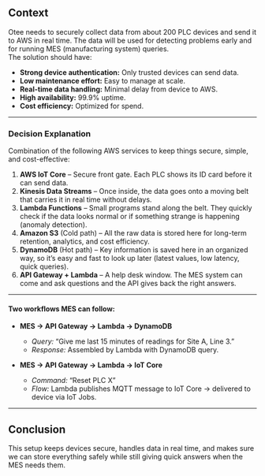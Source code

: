 ## Context

Otee needs to securely collect data from about 200 PLC devices and send it to AWS in real time. The data will be used for detecting problems early and for running MES (manufacturing system) queries.  
The solution should have:

- **Strong device authentication:** Only trusted devices can send data.
- **Low maintenance effort:** Easy to manage at scale.
- **Real-time data handling:** Minimal delay from device to AWS.
- **High availability:** 99.9% uptime.
- **Cost efficiency:** Optimized for spend.

---

### Decision Explanation

Combination of the following AWS services to keep things secure, simple, and cost-effective:

1. **AWS IoT Core** – Secure front gate. Each PLC shows its ID card before it can send data.
2. **Kinesis Data Streams** – Once inside, the data goes onto a moving belt that carries it in real time without delays.
3. **Lambda Functions** – Small programs stand along the belt. They quickly check if the data looks normal or if something strange is happening (anomaly detection).
4. **Amazon S3** (Cold path) – All the raw data is stored here for long-term retention, analytics, and cost efficiency.
5. **DynamoDB** (Hot path) – Key information is saved here in an organized way, so it’s easy and fast to look up later (latest values, low latency, quick queries).
6. **API Gateway + Lambda** – A help desk window. The MES system can come and ask questions and the API gives back the right answers.

---

#### Two workflows MES can follow:

- **MES → API Gateway → Lambda → DynamoDB**  
  - *Query:* “Give me last 15 minutes of readings for Site A, Line 3.”  
  - *Response:* Assembled by Lambda with DynamoDB query.

- **MES → API Gateway → Lambda → IoT Core**  
  - *Command:* “Reset PLC X”  
  - *Flow:* Lambda publishes MQTT message to IoT Core → delivered to device via IoT Jobs.

---

## Conclusion

This setup keeps devices secure, handles data in real time, and makes sure we can store everything safely while still giving quick answers when the MES needs them.
